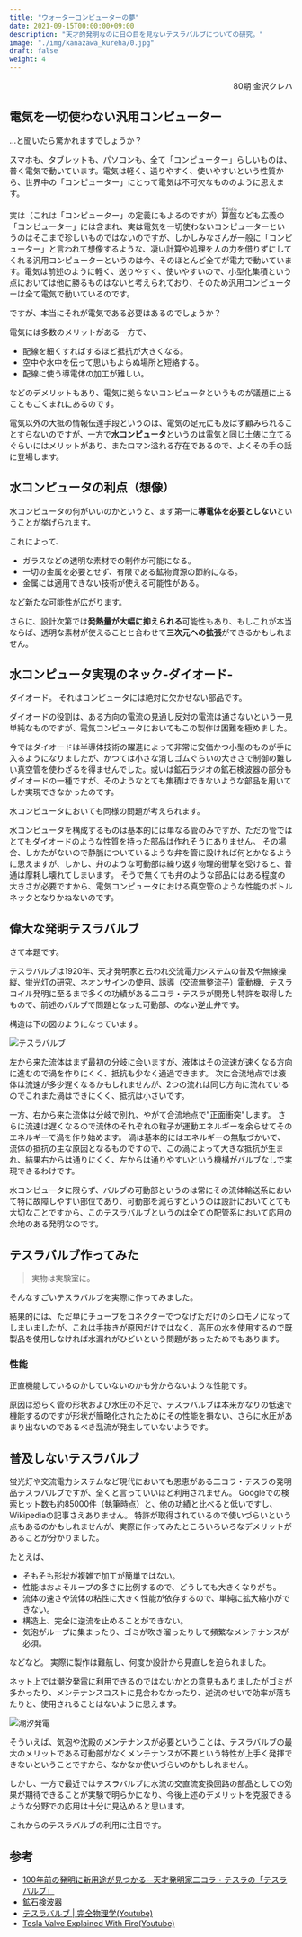```yaml
---
title: "ウォーターコンピューターの夢"
date: 2021-09-15T00:00:00+09:00
description: "天才的発明なのに日の目を見ないテスラバルブについての研究。"
image: "./img/kanazawa_kureha/0.jpg"
draft: false
weight: 4
---
```


<div align="right">80期 金沢クレハ</div>

## 電気を**一切**使わない汎用コンピューター

...と聞いたら驚かれますでしょうか？

スマホも、タブレットも、パソコンも、全て「コンピューター」らしいものは、普く電気で動いています。電気は軽く、送りやすく、使いやすいという性質から、世界中の「コンピューター」にとって電気は不可欠なもののように思えます。

実は（これは「コンピューター」の定義にもよるのですが）<ruby><rb>算盤</rb><rp>(</rp><rt>そろばん</rt><rp>)</rp></ruby>なども広義の「コンピューター」には含まれ、実は電気を一切使わないコンピューターというのはそこまで珍しいものではないのですが、しかしみなさんが一般に「コンピューター」と言われて想像するような、凄い計算や処理を人の力を借りずにしてくれる汎用コンピューターというのは今、そのほとんど全てが電力で動いています。電気は前述のように軽く、送りやすく、使いやすいので、小型化集積という点においては他に勝るものはないと考えられており、そのため汎用コンピューターは全て電気で動いているのです。

ですが、本当にそれが電気である必要はあるのでしょうか？

電気には多数のメリットがある一方で、
* 配線を細くすればするほど抵抗が大きくなる。
* 空中や水中を伝って思いもよらぬ場所と短絡する。
* 配線に使う導電体の加工が難しい。

などのデメリットもあり、電気に拠らないコンピュータというものが議題に上ることもごくまれにあるのです。

電気以外の大抵の情報伝達手段というのは、電気の足元にも及ばず顧みられることすらないのですが、一方で**水コンピュータ**というのは電気と同じ土俵に立てるぐらいにはメリットがあり、またロマン溢れる存在であるので、よくその手の話に登場します。

## 水コンピュータの利点（想像）

水コンピュータの何がいいのかというと、まず第一に**導電体を必要としない**ということが挙げられます。

これによって、
* ガラスなどの透明な素材での制作が可能になる。
* 一切の金属を必要とせず、有限である鉱物資源の節約になる。
* 金属には適用できない技術が使える可能性がある。

など新たな可能性が広がります。

さらに、設計次第では**発熱量が大幅に抑えられる**可能性もあり、もしこれが本当ならば、透明な素材が使えることと合わせて**三次元への拡張**ができるかもしれません。

## 水コンピュータ実現のネック-ダイオード-

ダイオード。
それはコンピュータには絶対に欠かせない部品です。

ダイオードの役割は、ある方向の電流の見通し反対の電流は通さないという一見単純なものですが、電気コンピュータにおいてもこの製作は困難を極めました。

今ではダイオードは半導体技術の躍進によって非常に安価かつ小型のものが手に入るようになりましたが、かつては小さな消しゴムぐらいの大きさで制御の難しい真空管を使わざるを得ませんでした。或いは鉱石ラジオの鉱石検波器の部分もダイオードの一種ですが、そのようなとても集積はできないような部品を用いてしか実現できなかったのです。

水コンピュータにおいても同様の問題が考えられます。

水コンピュータを構成するものは基本的には単なる管のみですが、ただの管ではとてもダイオードのような性質を持った部品は作れそうにありません。
その場合、しかたがないので静脈についているような弁を管に設ければ何とかなるように思えますが、しかし、弁のような可動部は繰り返す物理的衝撃を受けると、普通は摩耗し壊れてしまいます。
そうで無くても弁のような部品にはある程度の大きさが必要ですから、電気コンピュータにおける真空管のような性能のボトルネックとなりかねないのです。

## 偉大な発明テスラバルブ

さて本題です。

テスラバルブは1920年、天才発明家と云われ交流電力システムの普及や無線操縦、蛍光灯の研究、ネオンサインの使用、誘導（交流無整流子）電動機、テスラコイル発明に至るまで多くの功績がある二コラ・テスラが開発し特許を取得したもので、前述のバルブで問題となった可動部、のない逆止弁です。

構造は下の図のようになっています。

![テスラバルブ](./../../img/kanazawa_kureha/1.png)

左から来た流体はまず最初の分岐に会いますが、液体はその流速が速くなる方向に進むので渦を作りにくく、抵抗も少なく通過できます。
次に合流地点では液体は流速が多少遅くなるかもしれませんが、2つの流れは同じ方向に流れているのでこれまた渦はできにくく、抵抗は小さいです。

一方、右から来た流体は分岐で別れ、やがて合流地点で"正面衝突"します。
さらに流速は遅くなるので流体のそれぞれの粒子が運動エネルギーを余らせてそのエネルギーで渦を作り始めます。
渦は基本的にはエネルギーの無駄づかいで、流体の抵抗の主な原因となるものですので、この渦によって大きな抵抗が生まれ、結果右からは通りにくく、左からは通りやすいという機構がバルブなしで実現できるわけです。

水コンピュータに限らず、バルブの可動部というのは常にその流体輸送系において特に故障しやすい部位であり、可動部を減らすというのは設計においてとても大切なことですから、このテスラバルブというのは全ての配管系において応用の余地のある発明なのです。

## テスラバルブ作ってみた

> 実物は実験室に。

そんなすごいテスラバルブを実際に作ってみました。

結果的には、ただ単にチューブをコネクターでつなげただけのシロモノになってしまいましたが、これは手抜きが原因だけではなく、高圧の水を使用するので既製品を使用しなければ水漏れがひどいという問題があったためでもあります。

### 性能

正直機能しているのかしていないのかも分からないような性能です。

原因は恐らく管の形状および水圧の不足で、テスラバルブは本来かなりの低速で機能するのですが形状が簡略化されたためにその性能を損ない、さらに水圧があまり出ないのであるべき乱流が発生していないようです。

## 普及しないテスラバルブ

蛍光灯や交流電力システムなど現代においても恩恵がある二コラ・テスラの発明品テスラバルブですが、全くと言っていいほど利用されません。
Googleでの検索ヒット数も約85000件（執筆時点）と、他の功績と比べると低いですし、Wikipediaの記事さえありません。
特許が取得されているので使いづらいという点もあるのかもしれませんが、実際に作ってみたところいろいろなデメリットがあることが分かりました。

たとえば、
* そもそも形状が複雑で加工が簡単ではない。
* 性能はおよそループの多さに比例するので、どうしても大きくなりがち。
* 流体の速さや流体の粘性に大きく性能が依存するので、単純に拡大縮小ができない。
* 構造上、完全に逆流を止めることができない。
* 気泡がループに集まったり、ゴミが吹き溜ったりして頻繁なメンテナンスが必須。

などなど。
実際に製作は難航し、何度か設計から見直しを迫られました。

ネット上では潮汐発電に利用できるのではないかとの意見もありましたがゴミが多かったり、メンテナンスコストに見合わなかったり、逆流のせいで効率が落ちたりと、使用されることはないように思えます。

![潮汐発電](./../../img/kanazawa_kureha/2.png)

そういえば、気泡や沈殿のメンテナンスが必要ということは、テスラバルブの最大のメリットである可動部がなくメンテナンスが不要という特性が上手く発揮できないということですから、なかなか使いづらいのかもしれません。

しかし、一方で最近ではテスラバルブに水流の交直流変換回路の部品としての効果が期待できることが実験で明らかになり、今後上述のデメリットを克服できるような分野での応用は十分に見込めると思います。

これからのテスラバルブの利用に注目です。

## 参考

* [100年前の発明に新用途が見つかる--天才発明家二コラ・テスラの「テスラバルブ」](https://japan.cnet.com/article/35171064/)
* [鉱石検波器](http://radiokobo.sakura.ne.jp/G/x-radio/STARcrystal.html)
* [テスラバルブ | 完全物理学(Youtube)](https://www.youtube.com/watch?v=-jMJMCYUq54)
* [Tesla Valve Explained With Fire(Youtube)](https://www.youtube.com/watch?v=tcV1EYSUQME)